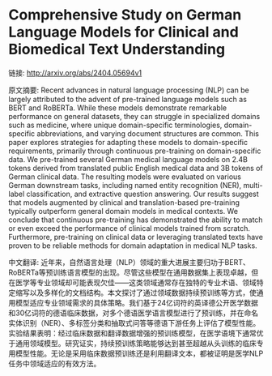 # Comprehensive Study on German Language Models for Clinical and Biomedical Text Understanding

链接: http://arxiv.org/abs/2404.05694v1

原文摘要:
Recent advances in natural language processing (NLP) can be largely
attributed to the advent of pre-trained language models such as BERT and
RoBERTa. While these models demonstrate remarkable performance on general
datasets, they can struggle in specialized domains such as medicine, where
unique domain-specific terminologies, domain-specific abbreviations, and
varying document structures are common. This paper explores strategies for
adapting these models to domain-specific requirements, primarily through
continuous pre-training on domain-specific data. We pre-trained several German
medical language models on 2.4B tokens derived from translated public English
medical data and 3B tokens of German clinical data. The resulting models were
evaluated on various German downstream tasks, including named entity
recognition (NER), multi-label classification, and extractive question
answering. Our results suggest that models augmented by clinical and
translation-based pre-training typically outperform general domain models in
medical contexts. We conclude that continuous pre-training has demonstrated the
ability to match or even exceed the performance of clinical models trained from
scratch. Furthermore, pre-training on clinical data or leveraging translated
texts have proven to be reliable methods for domain adaptation in medical NLP
tasks.

中文翻译:
近年来，自然语言处理（NLP）领域的重大进展主要归功于BERT、RoBERTa等预训练语言模型的出现。尽管这些模型在通用数据集上表现卓越，但在医学等专业领域却可能表现欠佳——这类领域通常存在独特的专业术语、领域特定缩写以及多样化的文档结构。本文探讨了通过领域数据持续预训练等方式，使通用模型适应专业领域需求的具体策略。我们基于24亿词符的英译德公开医学数据和30亿词符的德语临床数据，对多个德语医学语言模型进行了预训练，并在命名实体识别（NER）、多标签分类和抽取式问答等德语下游任务上评估了模型性能。实验结果表明：经过临床数据和翻译数据增强的预训练模型，在医学语境下通常优于通用领域模型。研究证实，持续预训练策略能够达到甚至超越从头训练的临床专用模型性能。无论是采用临床数据预训练还是利用翻译文本，都被证明是医学NLP任务中领域适应的有效方法。
